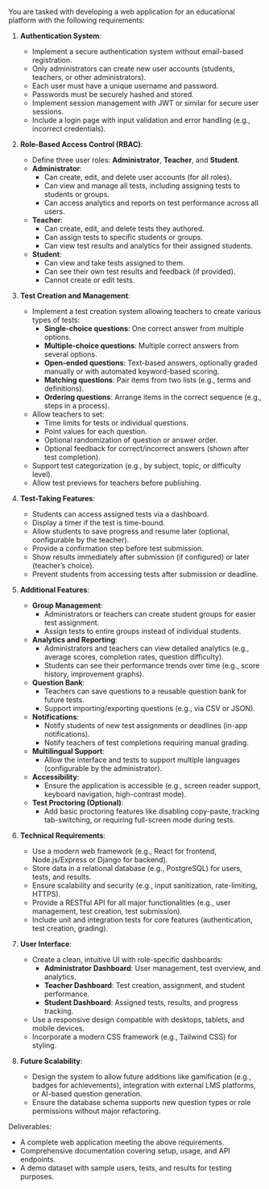 You are tasked with developing a web application for an educational platform with the following requirements:

1. **Authentication System**:
   - Implement a secure authentication system without email-based registration.
   - Only administrators can create new user accounts (students, teachers, or other administrators).
   - Each user must have a unique username and password.
   - Passwords must be securely hashed and stored.
   - Implement session management with JWT or similar for secure user sessions.
   - Include a login page with input validation and error handling (e.g., incorrect credentials).

2. **Role-Based Access Control (RBAC)**:
   - Define three user roles: **Administrator**, **Teacher**, and **Student**.
   - **Administrator**:
     - Can create, edit, and delete user accounts (for all roles).
     - Can view and manage all tests, including assigning tests to students or groups.
     - Can access analytics and reports on test performance across all users.
   - **Teacher**:
     - Can create, edit, and delete tests they authored.
     - Can assign tests to specific students or groups.
     - Can view test results and analytics for their assigned students.
   - **Student**:
     - Can view and take tests assigned to them.
     - Can see their own test results and feedback (if provided).
     - Cannot create or edit tests.

3. **Test Creation and Management**:
   - Implement a test creation system allowing teachers to create various types of tests:
     - **Single-choice questions**: One correct answer from multiple options.
     - **Multiple-choice questions**: Multiple correct answers from several options.
     - **Open-ended questions**: Text-based answers, optionally graded manually or with automated keyword-based scoring.
     - **Matching questions**: Pair items from two lists (e.g., terms and definitions).
     - **Ordering questions**: Arrange items in the correct sequence (e.g., steps in a process).
   - Allow teachers to set:
     - Time limits for tests or individual questions.
     - Point values for each question.
     - Optional randomization of question or answer order.
     - Optional feedback for correct/incorrect answers (shown after test completion).
   - Support test categorization (e.g., by subject, topic, or difficulty level).
   - Allow test previews for teachers before publishing.

4. **Test-Taking Features**:
   - Students can access assigned tests via a dashboard.
   - Display a timer if the test is time-bound.
   - Allow students to save progress and resume later (optional, configurable by the teacher).
   - Provide a confirmation step before test submission.
   - Show results immediately after submission (if configured) or later (teacher’s choice).
   - Prevent students from accessing tests after submission or deadline.

5. **Additional Features**:
   - **Group Management**:
     - Administrators or teachers can create student groups for easier test assignment.
     - Assign tests to entire groups instead of individual students.
   - **Analytics and Reporting**:
     - Administrators and teachers can view detailed analytics (e.g., average scores, completion rates, question difficulty).
     - Students can see their performance trends over time (e.g., score history, improvement graphs).
   - **Question Bank**:
     - Teachers can save questions to a reusable question bank for future tests.
     - Support importing/exporting questions (e.g., via CSV or JSON).
   - **Notifications**:
     - Notify students of new test assignments or deadlines (in-app notifications).
     - Notify teachers of test completions requiring manual grading.
   - **Multilingual Support**:
     - Allow the interface and tests to support multiple languages (configurable by the administrator).
   - **Accessibility**:
     - Ensure the application is accessible (e.g., screen reader support, keyboard navigation, high-contrast mode).
   - **Test Proctoring (Optional)**:
     - Add basic proctoring features like disabling copy-paste, tracking tab-switching, or requiring full-screen mode during tests.

6. **Technical Requirements**:
   - Use a modern web framework (e.g., React for frontend, Node.js/Express or Django for backend).
   - Store data in a relational database (e.g., PostgreSQL) for users, tests, and results.
   - Ensure scalability and security (e.g., input sanitization, rate-limiting, HTTPS).
   - Provide a RESTful API for all major functionalities (e.g., user management, test creation, test submission).
   - Include unit and integration tests for core features (authentication, test creation, grading).

7. **User Interface**:
   - Create a clean, intuitive UI with role-specific dashboards:
     - **Administrator Dashboard**: User management, test overview, and analytics.
     - **Teacher Dashboard**: Test creation, assignment, and student performance.
     - **Student Dashboard**: Assigned tests, results, and progress tracking.
   - Use a responsive design compatible with desktops, tablets, and mobile devices.
   - Incorporate a modern CSS framework (e.g., Tailwind CSS) for styling.

8. **Future Scalability**:
   - Design the system to allow future additions like gamification (e.g., badges for achievements), integration with external LMS platforms, or AI-based question generation.
   - Ensure the database schema supports new question types or role permissions without major refactoring.

Deliverables:
- A complete web application meeting the above requirements.
- Comprehensive documentation covering setup, usage, and API endpoints.
- A demo dataset with sample users, tests, and results for testing purposes.
